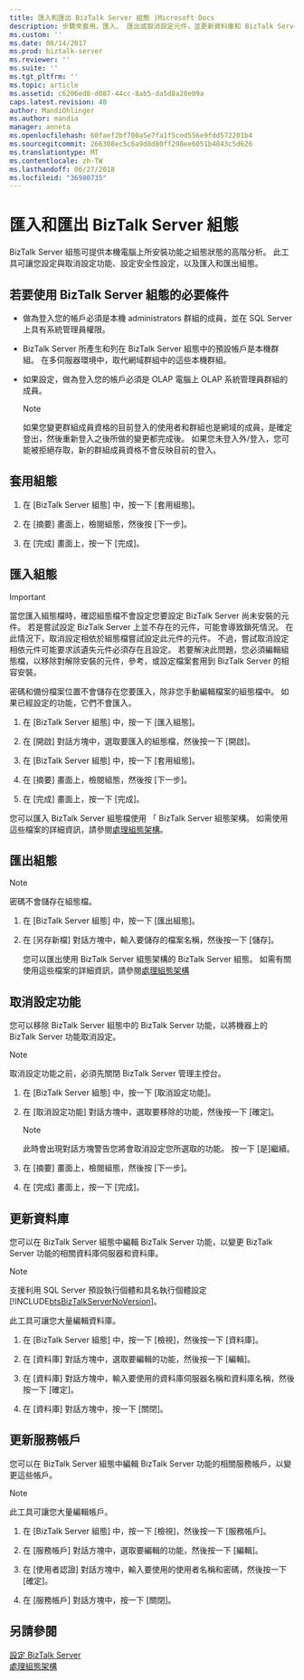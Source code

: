 ```yaml
---
title: 匯入和匯出 BizTalk Server 組態 |Microsoft Docs
description: 步驟來套用，匯入、 匯出或取消設定元件，並更新資料庫和 BizTalk Server 中的服務帳戶
ms.custom: ''
ms.date: 08/14/2017
ms.prod: biztalk-server
ms.reviewer: ''
ms.suite: ''
ms.tgt_pltfrm: ''
ms.topic: article
ms.assetid: c6206ed8-d087-44cc-8ab5-da5d8a28e09a
caps.latest.revision: 40
author: MandiOhlinger
ms.author: mandia
manager: anneta
ms.openlocfilehash: 60faef2bf700a5e7fa1f5ced556e9fdd572201b4
ms.sourcegitcommit: 266308ec5c6a9d8d80ff298ee6051b4843c5d626
ms.translationtype: MT
ms.contentlocale: zh-TW
ms.lasthandoff: 06/27/2018
ms.locfileid: "36980735"
---
```

# <a name="import-and-export-biztalk-server-configuration"></a>匯入和匯出 BizTalk Server 組態
BizTalk Server 組態可提供本機電腦上所安裝功能之組態狀態的高階分析。 此工具可讓您設定與取消設定功能、設定安全性設定，以及匯入和匯出組態。  
  
## <a name="prerequisites-to-use-the-biztalk-server-configuration"></a>若要使用 BizTalk Server 組態的必要條件  
   
-   做為登入您的帳戶必須是本機 administrators 群組的成員，並在 SQL Server 上具有系統管理員權限。  
  
-   BizTalk Server 所產生和列在 BizTalk Server 組態中的預設帳戶是本機群組。 在多伺服器環境中，取代網域群組中的這些本機群組。  
  
-   如果設定，做為登入您的帳戶必須是 OLAP 電腦上 OLAP 系統管理員群組的成員。  
  
    > [!NOTE]
    >  如果您變更群組成員資格的目前登入的使用者和群組也是網域的成員，是確定登出，然後重新登入之後所做的變更都完成後。 如果您未登入外/登入，您可能被拒絕存取，新的群組成員資格不會反映目前的登入。  
  
## <a name="apply-the-configuration"></a>套用組態  
  
1.  在 [BizTalk Server 組態] 中，按一下 [套用組態]。  
  
2.  在 [摘要] 畫面上，檢閱組態，然後按 [下一步]。  
  
3.  在 [完成] 畫面上，按一下 [完成]。  
  
## <a name="import-configuration"></a>匯入組態

> [!IMPORTANT]
> 當您匯入組態檔時，確認組態檔不會設定您要設定 BizTalk Server 尚未安裝的元件。 若是嘗試設定 BizTalk Server 上並不存在的元件，可能會導致鎖死情況。 在此情況下，取消設定相依於組態檔嘗試設定此元件的元件。 不過，嘗試取消設定相依元件可能要求該遺失元件必須存在且設定。 若要解決此問題，您必須編輯組態檔，以移除對解除安裝的元件，參考，或設定檔案套用到 BizTalk Server 的相容安裝。  
> 
>  密碼和備份檔案位置不會儲存在您要匯入，除非您手動編輯檔案的組態檔中。 如果已經設定的功能，它們不會匯入。  
  
  
1.  在 [BizTalk Server 組態] 中，按一下 [匯入組態]。  
  
2.  在 [開啟] 對話方塊中，選取要匯入的組態檔，然後按一下 [開啟]。  
  
3.  在 [BizTalk Server 組態] 中，按一下 [套用組態]。  
  
4.  在 [摘要] 畫面上，檢閱組態，然後按 [下一步]。  
  
5.  在 [完成] 畫面上，按一下 [完成]。  

您可以匯入 BizTalk Server 組態檔使用 「 BizTalk Server 組態架構。 如需使用這些檔案的詳細資訊，請參閱[處理組態架構](../install-and-config-guides/working-with-the-configuration-framework.md)。  
  
## <a name="export-configuration"></a>匯出組態

> [!NOTE]
>  密碼不會儲存在組態檔。    
 
1. 在 [BizTalk Server 組態] 中，按一下 [匯出組態]。  
  
2. 在 [另存新檔] 對話方塊中，輸入要儲存的檔案名稱，然後按一下 [儲存]。  

   您可以匯出使用 BizTalk Server 組態架構的 BizTalk Server 組態。 如需有關使用這些檔案的詳細資訊，請參閱[處理組態架構](../install-and-config-guides/working-with-the-configuration-framework.md)  
  
## <a name="unconfigure-features"></a>取消設定功能  
 您可以移除 BizTalk Server 組態中的 BizTalk Server 功能，以將機器上的 BizTalk Server 功能取消設定。  
  
> [!NOTE]
>  取消設定功能之前，必須先關閉 BizTalk Server 管理主控台。  
  
 
1.  在 [BizTalk Server 組態] 中，按一下 [取消設定功能]。  
  
2.  在 [取消設定功能] 對話方塊中，選取要移除的功能，然後按一下 [確定]。  
  
    > [!NOTE]
    >  此時會出現對話方塊警告您將會取消設定您所選取的功能。 按一下 [是]繼續。  
  
3.  在 [摘要] 畫面上，檢閱組態，然後按 [下一步]。  
  
4.  在 [完成] 畫面上，按一下 [完成]。  
  
## <a name="update-databases"></a>更新資料庫  
 您可以在 BizTalk Server 組態中編輯 BizTalk Server 功能，以變更 BizTalk Server 功能的相關資料庫伺服器和資料庫。  
  
> [!NOTE]
>  支援利用 SQL Server 預設執行個體和具名執行個體設定 [!INCLUDE[btsBizTalkServerNoVersion](../includes/btsbiztalkservernoversion-md.md)]。  
> 
>  此工具可讓您大量編輯資料庫。  
  
 
1.  在 [BizTalk Server 組態] 中，按一下 [檢視]，然後按一下 [資料庫]。  
  
2.  在 [資料庫] 對話方塊中，選取要編輯的功能，然後按一下 [編輯]。  
  
3.  在 [資料庫] 對話方塊中，輸入要使用的資料庫伺服器名稱和資料庫名稱，然後按一下 [確定]。  
  
4.  在 [資料庫] 對話方塊中，按一下 [關閉]。  
  
## <a name="update-service-accounts"></a>更新服務帳戶  
 您可以在 BizTalk Server 組態中編輯 BizTalk Server 功能的相關服務帳戶，以變更這些帳戶。  
  
> [!NOTE]
>  此工具可讓您大量編輯帳戶。  
  
1.  在 [BizTalk Server 組態] 中，按一下 [檢視]，然後按一下 [服務帳戶]。  
  
2.  在 [服務帳戶] 對話方塊中，選取要編輯的功能，然後按一下 [編輯]。  
  
3.  在 [使用者認證] 對話方塊中，輸入要使用的使用者名稱和密碼，然後按一下 [確定]。  
  
4.  在 [服務帳戶] 對話方塊中，按一下 [關閉]。  
  
## <a name="see-also"></a>另請參閱  
 [設定 BizTalk Server](../install-and-config-guides/configure-biztalk-server.md)   
 [處理組態架構](../install-and-config-guides/working-with-the-configuration-framework.md)   